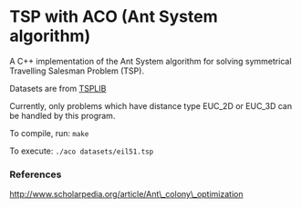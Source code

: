 TSP with ACO (Ant System algorithm)
===================================

A C++ implementation of the Ant System algorithm for solving symmetrical Travelling Salesman Problem (TSP).

Datasets are from [TSPLIB](https://www.iwr.uni-heidelberg.de/groups/comopt/software/TSPLIB95/)

Currently, only problems which have distance type EUC\_2D or EUC\_3D can be handled by this program.

To compile, run: `make`

To execute: `./aco datasets/eil51.tsp`

### References

http://www.scholarpedia.org/article/Ant\_colony\_optimization

